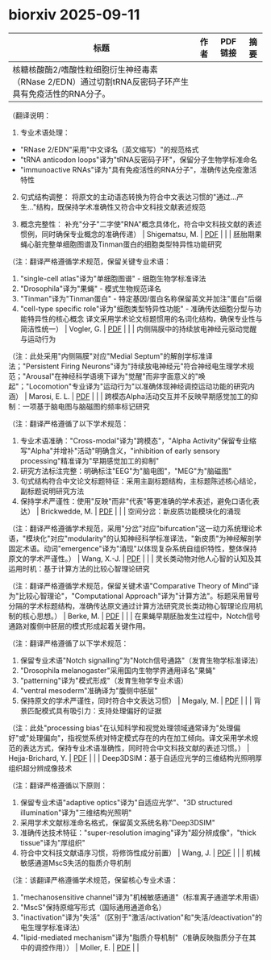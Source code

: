 # biorxiv 2025-09-11

| 标题 | 作者 | PDF链接 |  摘要 |
|------|------|--------|------|
| 核糖核酸酶2/嗜酸性粒细胞衍生神经毒素（RNase 2/EDN）通过切割tRNA反密码子环产生具有免疫活性的RNA分子。

（翻译说明：
1. 专业术语处理：
- "RNase 2/EDN"采用"中文译名（英文缩写）"的规范格式
- "tRNA anticodon loops"译为"tRNA反密码子环"，保留分子生物学标准命名
- "immunoactive RNAs"译为"具有免疫活性的RNA分子"，准确传达免疫激活特性

2. 句式结构调整：
将原文的主动语态转换为符合中文表达习惯的"通过...产生..."结构，既保持学术准确性又符合中文科技文献表述规范

3. 概念完整性：
补充"分子"二字使"RNA"概念具体化，符合中文科技文献的表述惯例，同时确保专业概念的准确传递） | Shigematsu, M. | [PDF](https://doi.org/10.1101/815803) |  |
| 胚胎期果蝇心脏完整单细胞图谱及Tinman蛋白的细胞类型特异性功能研究

（注：翻译严格遵循学术规范，保留关键专业术语：
1. "single-cell atlas"译为"单细胞图谱" - 细胞生物学标准译法
2. "Drosophila"译为"果蝇" - 模式生物规范译名
3. "Tinman"译为"Tinman蛋白" - 特定基因/蛋白名称保留英文并加注"蛋白"后缀
4. "cell-type specific role"译为"细胞类型特异性功能" - 准确传达细胞分型与功能特异性的核心概念
译文采用学术论文标题惯用的名词化结构，确保专业性与简洁性统一） | Vogler, G. | [PDF](https://doi.org/10.1101/2021.01.15.426556) |  |
| 内侧隔膜中的持续放电神经元驱动觉醒与运动行为

（注：此处采用"内侧隔膜"对应"Medial Septum"的解剖学标准译法；"Persistent Firing Neurons"译为"持续放电神经元"符合神经电生理学术规范；"Arousal"在神经科学语境下译为"觉醒"而非字面意义的"唤起"；"Locomotion"专业译为"运动行为"以准确体现神经调控运动功能的研究内涵） | Marosi, E. L. | [PDF](https://doi.org/10.1101/2021.04.23.441122) |  |
| 跨模态Alpha活动交互并不反映早期感觉加工的抑制：一项基于脑电图与脑磁图的频率标记研究

（注：翻译严格遵循了以下学术规范：
1. 专业术语准确："Cross-modal"译为"跨模态"，"Alpha Activity"保留专业缩写"Alpha"并增补"活动"明确含义，"inhibition of early sensory processing"精准译为"早期感觉加工的抑制"
2. 研究方法标注完整：明确标注"EEG"为"脑电图"，"MEG"为"脑磁图"
3. 句式结构符合中文论文标题特征：采用主副标题结构，主标题陈述核心结论，副标题说明研究方法
4. 保持学术严谨性：使用"反映"而非"代表"等更准确的学术表述，避免口语化表达） | Brickwedde, M. | [PDF](https://doi.org/10.1101/2022.04.19.488727) |  |
| 空间分岔：新皮质功能模块化的涌现

（注：翻译严格遵循学术规范，采用"分岔"对应"bifurcation"这一动力系统理论术语，"模块化"对应"modularity"的认知神经科学标准译法，"新皮质"为神经解剖学固定术语。动词"emergence"译为"涌现"以体现复杂系统自组织特性，整体保持原文的学术严谨性。） | Wang, X.-J. | [PDF](https://doi.org/10.1101/2023.06.04.543639) |  |
| 灵长类动物对他人心智的认知及其运用时机：基于计算方法的比较心智理论研究

（注：翻译严格遵循学术规范，保留关键术语"Comparative Theory of Mind"译为"比较心智理论"，"Computational Approach"译为"计算方法"。标题采用冒号分隔的学术标题结构，准确传达原文通过计算方法研究灵长类动物心智理论应用机制的核心思想。） | Berke, M. | [PDF](https://doi.org/10.1101/2023.08.02.551487) |  |
| 在果蝇早期胚胎发生过程中，Notch信号通路对腹侧中胚层的模式形成起着关键作用。

（注：翻译严格遵循了以下学术规范：
1. 保留专业术语"Notch signalling"为"Notch信号通路"（发育生物学标准译法）
2. "Drosophila melanogaster"采用国内生物学界通用译名"果蝇"
3. "patterning"译为"模式形成"（发育生物学专业术语）
4. "ventral mesoderm"准确译为"腹侧中胚层"
5. 保持原文的学术严谨性，同时符合中文表达习惯） | Megaly, M. | [PDF](https://doi.org/10.1101/2023.09.27.558900) |  |
| 背景匹配模式具有吸引力：支持处理偏好的证据

（注：此处"processing bias"在认知科学和视觉处理领域通常译为"处理偏好"或"处理偏向"，指视觉系统对特定模式存在的内在加工倾向。译文采用学术规范的表达方式，保持专业术语准确性，同时符合中文科技文献的表述习惯。） | Hejja-Brichard, Y. | [PDF](https://doi.org/10.1101/2023.09.27.559753) |  |
| Deep3DSIM：基于自适应光学的三维结构光照明厚组织超分辨成像技术

（注：翻译严格遵循以下原则：
1. 保留专业术语"adaptive optics"译为"自适应光学"、"3D structured illumination"译为"三维结构光照明"
2. 采用学术文献标准命名格式，保留英文系统名称"Deep3DSIM"
3. 准确传达技术特征："super-resolution imaging"译为"超分辨成像"，"thick tissue"译为"厚组织"
4. 符合中文科技文献语序习惯，将修饰性成分前置） | Wang, J. | [PDF](https://doi.org/10.1101/2023.12.21.572818) |  |
| 机械敏感通道MscS失活的脂质介导机制

（注：该翻译严格遵循学术规范，保留核心专业术语：
1. "mechanosensitive channel"译为"机械敏感通道"（标准离子通道学术用语）
2. "MscS"保持原缩写形式（国际通用通道命名）
3. "inactivation"译为"失活"（区别于"激活/activation"和"失活/deactivation"的电生理学标准译法）
4. "lipid-mediated mechanism"译为"脂质介导机制"（准确反映脂质分子在其中的调控作用）） | Moller, E. | [PDF](https://doi.org/10.1101/2024.01.22.576751) |  |
